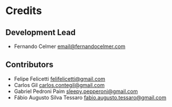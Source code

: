 # Credits

## Development Lead

* Fernando Celmer <email@fernandocelmer.com>

## Contributors

* Felipe Felicetti <felifelicetti@gmail.com>
* Carlos Gil <carlos.contegil@gmail.com>
* Gabriel Pedroni Paim <sleepy.pepperoni@gmail.com>
* Fábio Augusto Silva Tessaro <fabio.augusto.tessaro@gmail.com>

